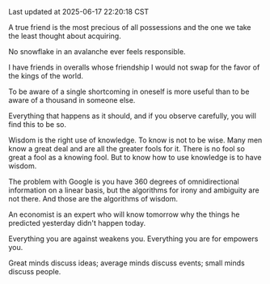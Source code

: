 Last updated at 2025-06-17 22:20:18 CST

A true friend is the most precious of all possessions and the one we take the least thought about acquiring.

No snowflake in an avalanche ever feels responsible.

I have friends in overalls whose friendship I would not swap for the favor of the kings of the world.

To be aware of a single shortcoming in oneself is more useful than to be aware of a thousand in someone else.

Everything that happens as it should, and if you observe carefully, you will find this to be so.

Wisdom is the right use of knowledge. To know is not to be wise. Many men know a great deal and are all the greater fools for it. There is no fool so great a fool as a knowing fool. But to know how to use knowledge is to have wisdom.

The problem with Google is you have 360 degrees of omnidirectional information on a linear basis, but the algorithms for irony and ambiguity are not there. And those are the algorithms of wisdom.

An economist is an expert who will know tomorrow why the things he predicted yesterday didn't happen today.

Everything you are against weakens you. Everything you are for empowers you.

Great minds discuss ideas; average minds discuss events; small minds discuss people.

